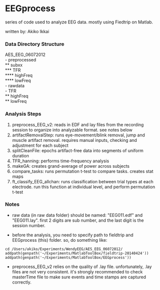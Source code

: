 EEGprocess
==========

series of code used to analyze EEG data. mostly using Fiedtrip on Matlab.

written by: Akiko Ikkai


### Data Directory Structure
AES_EEG_06072012  
    - preprocessed  
        ** subxx  
            *** TFR  
                **** highFreq  
                **** lowFreq  
    - rawdata  
    - TFR  
        ** highFreq  
        ** lowFreq  

### Analysis Steps
1. preprocess_EEG_v2: reads in EDF and lay files from the recording session to organize into analyzable format. see notes below    
2. artifactRemovalStep: runs eye-movement/blink removal, jump and muscle artifact removal. requires manual inputs, checking and adjustment for each subject    
3. splitCleanFile: epochs artifact-free data into segments of uniform duration  
4. TFR_hanning: performs time-frequency analysis  
5. makeGA: creates grand-average of power across subjects  
6. compare_tasks: runs permutation t-test to compare tasks. creates stat maps  
7. ft_classify_EEG_allchan: runs classification between trial types at each electrode. run this function at individual level, and perform permutation t-test  

### Notes
* raw data (in raw data folder) should be named: "EEG011.edf" and "EEG011.lay". first 2 digits are sub number, and the last digit is the session number.

* before the analysis, you need to specify path to fieldtrip and EEGprocess (this) folder. so, do something like:      
```{r}
cd /Users/akiko/Experiments/WendyEEG/AES_EEG_06072012/
addpath(genpath('~/Experiments/MatlabToolBox/fieldtrip-20140424'))
addpath(genpath('~/Experiments/MatlabToolBox/EEGprocess'))
```
* preprocess_EEG_v2 relies on the quality of .lay file. unfortunately, .lay files are not very consistent. it's strongly recommended to check masterTime file to make sure events and time stamps are captured correctly.

	
				
			

